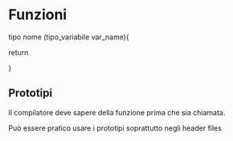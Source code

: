  

# Funzioni

tipo nome (tipo_variabile var_name){

return

}

## Prototipi

Il compilatore deve sapere della funzione prima che sia chiamata. 

Può essere pratico usare i prototipi soprattutto negli header files
